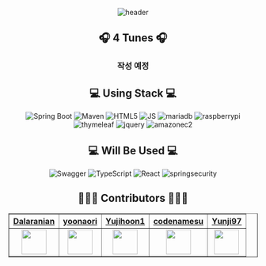 <div align="center">

<link rel="stylesheet" href="https://maxcdn.bootstrapcdn.com/bootstrap/3.4.1/css/bootstrap.min.css">

![header](https://capsule-render.vercel.app/api?type=waving&color=random&height=150&section=header&text=4Tunes&fontSize=70)<br>
## 🎧 4 Tunes 🎧<br>
### 작성 예정
## 💻 Using Stack 💻<br>
![Spring Boot](https://img.shields.io/badge/SpringBoot-6DB33F.svg?&style=for-the-badge&logo=SpringBoot&logoColor=white)
![Maven](https://img.shields.io/badge/apachemaven-C71A36.svg?&style=for-the-badge&logo=apachemaven&logoColor=white)
![HTML5](https://img.shields.io/badge/HTML5-E34F26.svg?&style=for-the-badge&logo=HTML5&logoColor=white)
![JS](https://img.shields.io/badge/JS-F7DF1E.svg?&style=for-the-badge&logo=javascript&logoColor=white)
![mariadb](https://img.shields.io/badge/mariadb-003545.svg?&style=for-the-badge&logo=mariadb&logoColor=white)
![raspberrypi](https://img.shields.io/badge/raspberrypi-A22846.svg?&style=for-the-badge&logo=raspberrypi&logoColor=white)
![thymeleaf](https://img.shields.io/badge/thymeleaf-005F0F.svg?&style=for-the-badge&logo=thymeleaf&logoColor=white)
![jquery](https://img.shields.io/badge/jquery-0769AD.svg?&style=for-the-badge&logo=jquery&logoColor=white)
![amazonec2](https://img.shields.io/badge/amazonec2-FF9900.svg?&style=for-the-badge&logo=amazonec2&logoColor=white)
    <br>   
## 💻 Will Be Used 💻<br>
![Swagger](https://img.shields.io/badge/Swagger-85EA2D.svg?&style=for-the-badge&logo=Swagger&logoColor=white) 
![TypeScript](https://img.shields.io/badge/typescript-61DAFB.svg?&style=for-the-badge&logo=typescript&logoColor=white)
![React](https://img.shields.io/badge/react-3178C6.svg?&style=for-the-badge&logo=react&logoColor=white)
![springsecurity](https://img.shields.io/badge/springsecurity-6DB33F.svg?&style=for-the-badge&logo=springsecurity&logoColor=white) 
<br>
## 👨🏻‍💻 Contributors 👩🏻‍💻<br>
<table border="1" class="table">
    <thead>
    <tr>
        <th scope="col" style="text-align: center;"><a href="https://github.com/Dalaranian">Dalaranian</a></th>
        <th scope="col" style="text-align: center;"><a href="https://github.com/yoonaori">yoonaori</a></th>
        <th scope="col" style="text-align: center;"><a href="https://github.com/Yujihoon1">Yujihoon1</a></th>
        <th scope="col" style="text-align: center;"><a href="https://github.com/codenamesu">codenamesu</a></th>
        <th scope="col" style="text-align: center;"><a href="https://github.com/Yunji97">Yunji97</a></th>
    </tr>
    </thead>
    <tbody>
    <tr>
        <td style="text-align: center;"><img src="https://avatars.githubusercontent.com/u/78770745?v=4" width="50px" height="50px"></td>
        <td style="text-align: center;"><img src="https://avatars.githubusercontent.com/u/128116438?v=4" width="50px" height="50px"></td>
        <td style="text-align: center;"><img src="https://avatars.githubusercontent.com/u/101045008?v=4" width="50px" height="50px"></td>
        <td style="text-align: center;"><img src="https://avatars.githubusercontent.com/u/98799323?v=4" width="50px" height="50px"></td>
        <td style="text-align: center;"><img src="https://avatars.githubusercontent.com/u/128116526?v=4" width="50px" height="50px"></td>
    </tr>
    </tbody>
</table>

</div>


